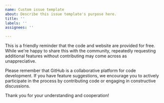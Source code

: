 ```yaml
---
name: Custom issue template
about: Describe this issue template's purpose here.
title: ''
labels: ''
assignees: ''

---
```


This is a friendly reminder that the code and website are provided for free. While we're happy to share this with the community, repeatedly requesting additional features without contributing may come across as unappreciative.

Please remember that GitHub is a collaborative platform for code development. If you have feature suggestions, we encourage you to actively participate in the process by contributing code or engaging in constructive discussions.

Thank you for your understanding and cooperation!
